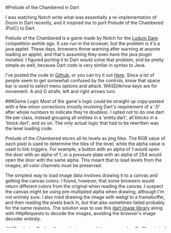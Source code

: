 #Prelude of the Chambered in Dart

I was watching Notch write what was essentially a re-implementation of Doom in Dart recently, and it inspired me to port Prelude of the Chambered (PotC) to Dart.

Prelude of the Chambered is a game made by Notch for the [Ludum Dare](http://www.ludumdare.com/compo/) competition awhile ago. It can run in the browser, but the problem is it's a java applet. These days, browsers throw warning after warning at anyone loading an applet, and that's assuming they even have the java plugin installed. I figured porting it to Dart would solve that problem, and be pretty simple as well, because Dart code is very similar in syntax to Java.

I've posted the code to [Github](https://github.com/unknownloner/potc-dart), or you can try it out [Here](http://potc.unknownloner.com).
Since a lot of people seem to get somewhat confused by the controls, know that space bar is used to select menu options and attack. WASD/Arrow keys are for movement. A and D strafe, left and right arrows turn.


###Game Logic
Most of the game's logic could be straight up copy-pasted with a few minor corrections (mostly involving Dart's requirement of a '.0' after whole numbers to indicate they're doubles). I opted not to do one dart file per class, instead grouping all entities in a 'entity.dart', all blocks in a 'block.dart', and so on. The only actual logic that had to be rewritten was the level loading code.

Prelude of the Chambered stores all its levels as png files. The RGB value of each pixel is used to determine the tiles of the level, while the alpha value is used to link triggers. For example, a button with an alpha of 1 would open the door with an alpha of 1, or a pressure plate with an alpha of 254 would open the door with the same alpha. This meant that to load levels from the images, all color channels must be preserved.

The simplest way to load image data involves drawing it to a canvas and getting the canvas colors. I found, however, that some browsers would return different colors from the original when reading the canvas. I suspect the canvas might be using pre-multiplied alpha when drawing, although I'm not entirely sure. I also tried drawing the image with webgl to a framebuffer, and then reading the pixels back in, but that also sometimes failed probably for the same reasons. The solution was to use this [dart image library](https://pub.dartlang.org/packages/image) along with HttpRequests to decode the images, avoiding the browser's image decoder entirely.

###Rendering
Porting the rendering was a bit more complex. PotC's original rendering engine was custom written during the competition, and doesn't use an API like OpenGL or DirectX. With WebGL available in the browser, it'd be a bit silly to do the original per pixel effects instead of rewriting them to use WebGL. Most of the world rendering was actually fairly simple. PotC has a method for drawing walls, and a method for drawing sprites, so all that needed to be done was to re-implement those methods. In WebGL it's fairly trivial since it's just drawing two triangles. Floors were also simple, the code is almost identical to the wall rendering code. Truthfully, most of the interesting rendering code involves the shaders.

For the 3d world, the first thing that needs to be done is to pass the depth of each vertex to the fragment shader. The value needed is the Z coordinate of the position vector after being multiplied by the projection matrix. This gives us the distance (in blocks) away from the camera of the vertex. In the 3d fragment shader, this depth is used to implement fog. The original PotC also has some weird post-processing effect which uses the pixel position to create a sort-of noise over the 3d viewport. Fortunately, that can also be implemented in the 3d fragment shader, so it doesn't need a separate pass. Finally, PotC's textures use magenta `(#FFFF00)` to represent transparency, so the shaders discard any fragment which reads magenta from the source texture.

The other interesting shader is the shader used to draw the 'hurt' texture. The hurt texture is displayed any time the player is hurt in the game. In the original, the effect is created in real time by constructing a Random object with a preset seed, and comparing random values for each pixel with a function of time so that less and less of the hurt effect shows up each frame. Re-implementing that exactly wouldn't be very efficient in WebGL, so I took a different approach. The texture is generated once when the game launches, saving the random value used in the original PotC as the alpha channel of the texture. Then, time can be passed as a uniform to a fragment shader which has the comparison code in it.

###Audio
Audio was the quickest part of the port. The WebAudio API works well, and all the sound clips are .wav files so they load pretty much everywhere. It was as simple as loading the audio clips and playing them.

###What I've learned
Creating this port was an interesting process. I've found that a lot of java code is actually pretty easy to port to Dart, even without taking the time to understand what the original code does. I think that a lot of games could also be ported without too much trouble, as long as they don't depend too much on third party libraries. I have a better understand now, too, of the versatility of GLSL shaders. I think this is yet more proof that the web APIs are ready for larger and more complex games. I'm interested to work on some of my own games in Dart, and see where it takes me.
